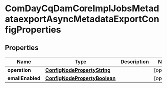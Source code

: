 
# ComDayCqDamCoreImplJobsMetadataexportAsyncMetadataExportConfigProperties

## Properties
Name | Type | Description | Notes
------------ | ------------- | ------------- | -------------
**operation** | [**ConfigNodePropertyString**](ConfigNodePropertyString.md) |  |  [optional]
**emailEnabled** | [**ConfigNodePropertyBoolean**](ConfigNodePropertyBoolean.md) |  |  [optional]



